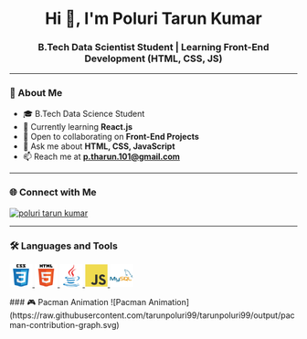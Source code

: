 <h1 align="center">Hi 👋, I'm Poluri Tarun Kumar</h1>
<h3 align="center">B.Tech Data Scientist Student | Learning Front-End Development (HTML, CSS, JS)</h3>

---

### 🚀 About Me
- 🎓 B.Tech Data Science Student  
- 🌱 Currently learning **React.js**  
- 👯 Open to collaborating on **Front-End Projects**  
- 💬 Ask me about **HTML, CSS, JavaScript**  
- 📫 Reach me at **p.tharun.101@gmail.com**  

---

### 🌐 Connect with Me
<p align="left">
<a href="https://www.linkedin.com/in/tarunpoluri38" target="_blank">
<img align="center" src="https://raw.githubusercontent.com/rahuldkjain/github-profile-readme-generator/master/src/images/icons/Social/linked-in-alt.svg" alt="poluri tarun kumar" height="30" width="40" />
</a>
</p>

---

### 🛠 Languages and Tools
<p align="left"> 
<a href="https://www.w3schools.com/css/" target="_blank" rel="noreferrer">
<img src="https://raw.githubusercontent.com/devicons/devicon/master/icons/css3/css3-original-wordmark.svg" alt="css3" width="40" height="40"/> 
</a> 
<a href="https://www.w3.org/html/" target="_blank" rel="noreferrer">
<img src="https://raw.githubusercontent.com/devicons/devicon/master/icons/html5/html5-original-wordmark.svg" alt="html5" width="40" height="40"/> 
</a> 
<a href="https://www.java.com" target="_blank" rel="noreferrer">
<img src="https://raw.githubusercontent.com/devicons/devicon/master/icons/java/java-original.svg" alt="java" width="40" height="40"/> 
</a> 
<a href="https://developer.mozilla.org/en-US/docs/Web/JavaScript" target="_blank" rel="noreferrer">
<img src="https://raw.githubusercontent.com/devicons/devicon/master/icons/javascript/javascript-original.svg" alt="javascript" width="40" height="40"/> 
</a> 
<a href="https://www.mysql.com/" target="_blank" rel="noreferrer">
<img src="https://raw.githubusercontent.com/devicons/devicon/master/icons/mysql/mysql-original-wordmark.svg" alt="mysql" width="40" height="40"/> 
</a> 
</p>
### 🎮 Pacman Animation
![Pacman Animation](https://raw.githubusercontent.com/tarunpoluri99/tarunpoluri99/output/pacman-contribution-graph.svg)
